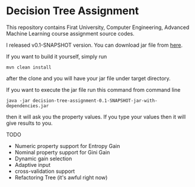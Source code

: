 # Decision Tree Assignment
This repository contains Firat University, Computer Engineering, Advanced Machine Learning course assignment source codes.

I released v0.1-SNAPSHOT version. You can download jar file from [here](https://github.com/molgun/decision-tree-assignment/releases/tag/v0.1).

If you want to build it yourself, simply run 
```
mvn clean install
```
after the clone and you will have your jar file under target directory.

If you want to execute the jar file run this command from command line
```
java -jar decision-tree-assignment-0.1-SNAPSHOT-jar-with-dependencies.jar
```
then it will ask you the property values. If you type your values then it will give results to you.

TODO
* Numeric property support for Entropy Gain
* Nominal property support for Gini Gain
* Dynamic gain selection
* Adaptive input
* cross-validation support
* Refactoring Tree (it's awful right now)
